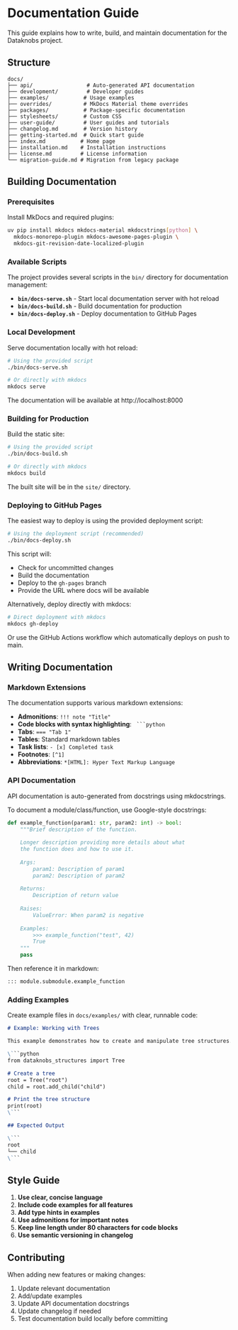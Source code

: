 # Documentation Guide

This guide explains how to write, build, and maintain documentation for the Dataknobs project.

## Structure

```
docs/
├── api/                 # Auto-generated API documentation
├── development/         # Developer guides
├── examples/           # Usage examples
├── overrides/          # MkDocs Material theme overrides
├── packages/           # Package-specific documentation
├── stylesheets/        # Custom CSS
├── user-guide/         # User guides and tutorials
├── changelog.md        # Version history
├── getting-started.md  # Quick start guide
├── index.md           # Home page
├── installation.md    # Installation instructions
├── license.md         # License information
└── migration-guide.md # Migration from legacy package
```

## Building Documentation

### Prerequisites

Install MkDocs and required plugins:

```bash
uv pip install mkdocs mkdocs-material mkdocstrings[python] \
  mkdocs-monorepo-plugin mkdocs-awesome-pages-plugin \
  mkdocs-git-revision-date-localized-plugin
```

### Available Scripts

The project provides several scripts in the `bin/` directory for documentation management:

- **`bin/docs-serve.sh`** - Start local documentation server with hot reload
- **`bin/docs-build.sh`** - Build documentation for production
- **`bin/docs-deploy.sh`** - Deploy documentation to GitHub Pages

### Local Development

Serve documentation locally with hot reload:

```bash
# Using the provided script
./bin/docs-serve.sh

# Or directly with mkdocs
mkdocs serve
```

The documentation will be available at http://localhost:8000

### Building for Production

Build the static site:

```bash
# Using the provided script
./bin/docs-build.sh

# Or directly with mkdocs
mkdocs build
```

The built site will be in the `site/` directory.

### Deploying to GitHub Pages

The easiest way to deploy is using the provided deployment script:

```bash
# Using the deployment script (recommended)
./bin/docs-deploy.sh
```

This script will:
- Check for uncommitted changes
- Build the documentation
- Deploy to the `gh-pages` branch
- Provide the URL where docs will be available

Alternatively, deploy directly with mkdocs:

```bash
# Direct deployment with mkdocs
mkdocs gh-deploy
```

Or use the GitHub Actions workflow which automatically deploys on push to main.

## Writing Documentation

### Markdown Extensions

The documentation supports various markdown extensions:

- **Admonitions**: `!!! note "Title"`
- **Code blocks with syntax highlighting**: ` ```python`
- **Tabs**: `=== "Tab 1"`
- **Tables**: Standard markdown tables
- **Task lists**: `- [x] Completed task`
- **Footnotes**: `[^1]`
- **Abbreviations**: `*[HTML]: Hyper Text Markup Language`

### API Documentation

API documentation is auto-generated from docstrings using mkdocstrings.

To document a module/class/function, use Google-style docstrings:

```python
def example_function(param1: str, param2: int) -> bool:
    """Brief description of the function.
    
    Longer description providing more details about what
    the function does and how to use it.
    
    Args:
        param1: Description of param1
        param2: Description of param2
        
    Returns:
        Description of return value
        
    Raises:
        ValueError: When param2 is negative
        
    Examples:
        >>> example_function("test", 42)
        True
    """
    pass
```

Then reference it in markdown:

```markdown
::: module.submodule.example_function
```

### Adding Examples

Create example files in `docs/examples/` with clear, runnable code:

```markdown
# Example: Working with Trees

This example demonstrates how to create and manipulate tree structures.

\```python
from dataknobs_structures import Tree

# Create a tree
root = Tree("root")
child = root.add_child("child")

# Print the tree structure
print(root)
\```

## Expected Output

\```
root
└── child
\```
```

## Style Guide

1. **Use clear, concise language**
2. **Include code examples for all features**
3. **Add type hints in examples**
4. **Use admonitions for important notes**
5. **Keep line length under 80 characters for code blocks**
6. **Use semantic versioning in changelog**

## Contributing

When adding new features or making changes:

1. Update relevant documentation
2. Add/update examples
3. Update API documentation docstrings
4. Update changelog if needed
5. Test documentation build locally before committing